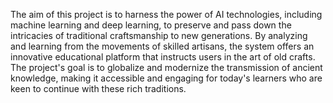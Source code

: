 The aim of this project is to harness the power of AI technologies, including machine learning and deep learning, to preserve and pass down the intricacies of traditional craftsmanship to new generations. By analyzing and learning from the movements of skilled artisans, the system offers an innovative educational platform that instructs users in the art of old crafts. The project's goal is to globalize and modernize the transmission of ancient knowledge, making it accessible and engaging for today's learners who are keen to continue with these rich traditions.